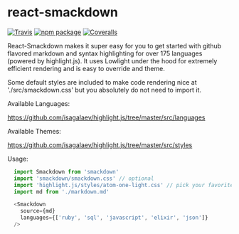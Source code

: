 # react-smackdown

[![Travis][build-badge]][build]
[![npm package][npm-badge]][npm]
[![Coveralls][coveralls-badge]][coveralls]

React-Smackdown makes it super easy for you to get started with github flavored markdown and syntax highlighting for over 175 languages (powered by highlight.js). It uses Lowlight under the hood for extremely efficient rendering and is easy to override and theme.

Some default styles are included to make code rendering nice at './src/smackdown.css' but you absolutely do not need to import it.

Available Languages:

https://github.com/isagalaev/highlight.js/tree/master/src/languages

Available Themes:

https://github.com/isagalaev/highlight.js/tree/master/src/styles

Usage:

```javascript
  import Smackdown from 'smackdown'
  import 'smackdown/smackdown.css' // optional
  import 'highlight.js/styles/atom-one-light.css' // pick your favorite
  import md from './markdown.md'

  <Smackdown
    source={md}
    languages={['ruby', 'sql', 'javascript', 'elixir', 'json']}
  />
```


[build-badge]: https://img.shields.io/travis/user/repo/master.png?style=flat-square
[build]: https://travis-ci.org/user/repo

[npm-badge]: https://img.shields.io/npm/v/npm-package.png?style=flat-square
[npm]: https://www.npmjs.org/package/npm-package

[coveralls-badge]: https://img.shields.io/coveralls/user/repo/master.png?style=flat-square
[coveralls]: https://coveralls.io/github/user/repo
